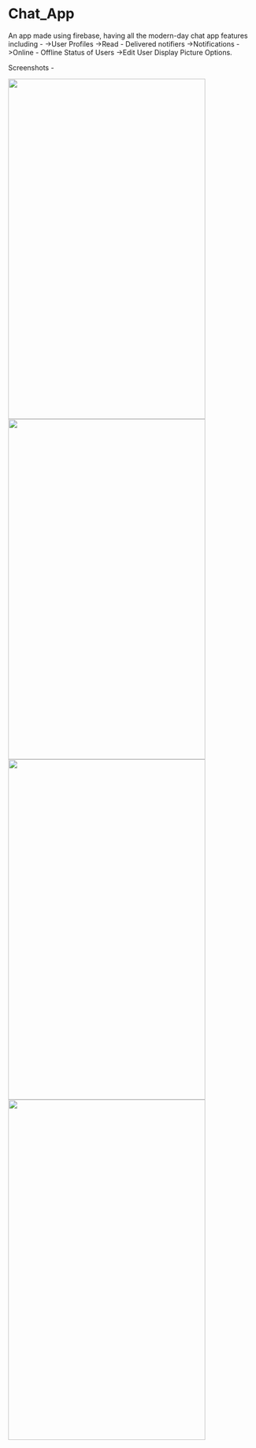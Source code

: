 # Chat_App
An app made using firebase, having all the modern-day chat app features including - 
->User Profiles
->Read - Delivered notifiers
->Notifications
->Online - Offline Status of Users
->Edit User Display Picture Options.

Screenshots -

<img src = "https://user-images.githubusercontent.com/65773548/112542871-13888380-8ddb-11eb-9cb3-0599f3831795.png" width = "400" height = "690">

<img src = "https://user-images.githubusercontent.com/65773548/112542876-14b9b080-8ddb-11eb-92ed-ee9d6f0fe019.png" width = "400" height = "690">

<img src = "https://user-images.githubusercontent.com/65773548/112542880-15524700-8ddb-11eb-84c7-81e907bb92da.png" width = "400" height = "690">

<img src = "https://user-images.githubusercontent.com/65773548/112542886-171c0a80-8ddb-11eb-8dea-cfcb49540d15.png" width = "400" height = "690">
